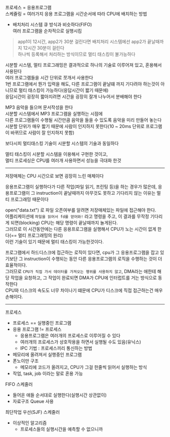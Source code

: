 프로세스 = 응용프로그램  
스케쥴링 = 여러가지 응용 프로그램을 시간순서에 따라 CPU에 배치하는 방법  

- 배치처리 시스템
큐 방식과 비슷하다(FIFO)  
여러 프로그램을 순차적으로 실행시킴  
> app1이 12시간, app2가 30분 걸린다면 배치처리 시스템에선 app2가 끝날때까지 12시간 30분이 걸린다  
하나씩 등록해서 처리하는 방식이므로 멀티 태스킹이 불가능하다  

시분할 시스템, 멀티 프로그래밍은 결과적으로 하나의 기술로 이루어져 있고, 혼용해서 사용된다  
여러 프로그램들을 시간 단위로 쪼개서 사용한다  
1번 프로그램에서 뭔가 입력을 해도, 다른 프로그램이 끝날떄 까지 기다려야 하는것이 아니므로 멀티 태스킹이 가능하다(응답시간이 짧기 때문에)  
응답시간이 굉장히 짧아지려면 시간을 굉장히 잘개 나누어서 분배해야 한다  

MP3 음악을 들으며 문서작성을 한다  
시분할 시스템에서 MP3 프로그램을 실행하는 시점에  
다른 프로그램들이 수행될 시간만큼 음악을 들을 수 있도록 음악을 미리 만들어 놓는다  
시분할 단위가 매우 짧기 때문에 사람이 인지하지 못한다(10 ~ 20ms 단위로 프로그램이 바뀌므로 사람이 잘 인지하지 못함)  

보다시피 멀티태스킹 기술이 시분할 시스템의 기술과 동일하다  

멀티 태스킹이 시분할 시스템을 이용해서 구현한 것이고,  
멀티 프로세싱은 CPU를 여러개 사용하면서 성능을 극대화 한것  

---  

저장매체는 CPU 시간으로 보면 굉장히 느린 매체이다  

응용프로그램이 실행하다가 다른 작업(파일 읽기, 프린팅 등)을 하는 경우가 많은데, 응용프로그램이 그 instruction이 끝날때까지 아무것도 못하고 기다리지 않는 이유는 멀티 프로그래밍 때문이다  

open("data.txt") 로 파일 오픈여부를 알려면 저장매체있는 파일에 접근해야 한다.  
어플리케이션에 `파일을 읽어서 fd를 얻어와!` 라고 명령을 주고, 이 결과를 무작정 기다리게 되면(blocking) CPU는 해당 명령이 끝날때까지 놀게된다.  
그러므로 이 시간동안에는 다른 응용프로그램을 실행해서 CPU가 노는 시간이 없게 한다(== 멀티 프로그래밍의 원리)  
이런 기술이 있기 때문에 멀티 태스킹이 가능한것이다.  

프로그램에서 하드디스크에 접근하는 로직이 있다면, cpu가 그 응용프로그램을 잡고 있기보단 그 instruction이 수행되는 동안 다른 응용프로그램의 로직을 수행하는 것이 더 효율적이다.  
그러므로 `CPU가 직접 가서 데이터를 가져오는 행위를 사용하지 않고`, DMA라는 애한테 해당 작업을 요청하고, 그 작업이 완료되면 DMA가 CPU에 인터럽트를 거는 방식으로 동작한다  
CPU와 디스크의 속도도 너무 차이나기 떄문에 CPU가 디스크에 직접 접근하는건 매우 손해이다.  

---  

프로세스  
- 프로세스 == 실행중인 프로그램  
- 응용 프로그램 != 프로세스  
    - 응용프로그램은 여러개의 프로세스로 이루어질 수 있다  
    - 여러개의 프로세스가 상호작용을 하면서 실행될 수도 있음(유닉스)  
    - IPC 기법 : 프로세스끼리 통신하는 방법  
- 메모리에 올려져서 실행중인 프로그램  
- 폰노이만 구조  
    - 메모리에 코드가 올려지고, CPU가 그걸 한줄씩 읽어서 실행하는 방식  
- 작업, task, job 이라는 말로 혼용 가능  

FIFO 스케줄러  
- 들어온 애들 순서대로 실행한다(실행시간 상관없이)  
- 자료구조 Queue 사용  

최단작업 우선(SJF) 스케줄러  
- 이상적인 알고리즘  
    - 프로세스들의 실행시간을 예측할 수 없으니까  
